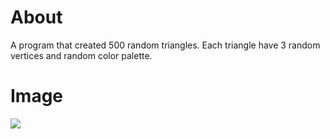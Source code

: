 # About
A program that created 500 random triangles. Each triangle have 3 random vertices and random color palette. 

# Image
![](RandomTriangle.PNG)
